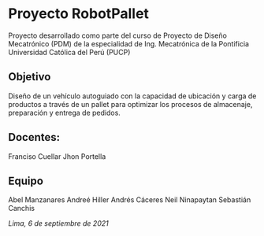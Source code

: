 # Proyecto RobotPallet
 
Proyecto desarrollado como parte del curso de Proyecto de Diseño Mecatrónico (PDM) de la especialidad de Ing. Mecatrónica de la Pontificia Universidad Católica del Perú (PUCP)

## Objetivo

Diseño de un vehículo autoguiado con la capacidad de ubicación y carga de productos a través de un pallet para optimizar los procesos de almacenaje, preparación y entrega de pedidos.

## Docentes:

Franciso Cuellar
Jhon Portella

## Equipo

Abel Manzanares
Andreé Hiller
Andrés Cáceres
Neil Ninapaytan
Sebastián Canchis

*Lima, 6 de septiembre de 2021*